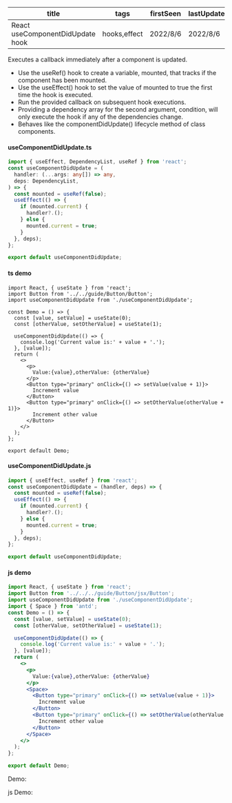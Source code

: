 | title                            | tags         | firstSeen | lastUpdated |
| -------------------------------- | ------------ | --------- | ----------- |
| React useComponentDidUpdate hook | hooks,effect | 2022/8/6  | 2022/8/6    |

Executes a callback immediately after a component is updated.

- Use the useRef() hook to create a variable, mounted, that tracks if the component has been mounted.
- Use the useEffect() hook to set the value of mounted to true the first time the hook is executed.
- Run the provided callback on subsequent hook executions.
- Providing a dependency array for the second argument, condition, will only execute the hook if any of the dependencies change.
- Behaves like the componentDidUpdate() lifecycle method of class components.

#### useComponentDidUpdate.ts

```ts
import { useEffect, DependencyList, useRef } from 'react';
const useComponentDidUpdate = (
  handler: (...args: any[]) => any,
  deps: DependencyList,
) => {
  const mounted = useRef(false);
  useEffect(() => {
    if (mounted.current) {
      handler?.();
    } else {
      mounted.current = true;
    }
  }, deps);
};

export default useComponentDidUpdate;
```

#### ts demo

```tsx | pure
import React, { useState } from 'react';
import Button from '../../guide/Button/Button';
import useComponentDidUpdate from './useComponentDidUpdate';

const Demo = () => {
  const [value, setValue] = useState(0);
  const [otherValue, setOtherValue] = useState(1);

  useComponentDidUpdate(() => {
    console.log('Current value is:' + value + '.');
  }, [value]);
  return (
    <>
      <p>
        Value:{value},otherValue: {otherValue}
      </p>
      <Button type="primary" onClick={() => setValue(value + 1)}>
        Increment value
      </Button>
      <Button type="primary" onClick={() => setOtherValue(otherValue + 1)}>
        Increment other value
      </Button>
    </>
  );
};

export default Demo;
```

#### useComponentDidUpdate.js

```js
import { useEffect, useRef } from 'react';
const useComponentDidUpdate = (handler, deps) => {
  const mounted = useRef(false);
  useEffect(() => {
    if (mounted.current) {
      handler?.();
    } else {
      mounted.current = true;
    }
  }, deps);
};

export default useComponentDidUpdate;
```

#### js demo

```jsx | pure
import React, { useState } from 'react';
import Button from '../../../guide/Button/jsx/Button';
import useComponentDidUpdate from './useComponentDidUpdate';
import { Space } from 'antd';
const Demo = () => {
  const [value, setValue] = useState(0);
  const [otherValue, setOtherValue] = useState(1);

  useComponentDidUpdate(() => {
    console.log('Current value is:' + value + '.');
  }, [value]);
  return (
    <>
      <p>
        Value:{value},otherValue: {otherValue}
      </p>
      <Space>
        <Button type="primary" onClick={() => setValue(value + 1)}>
          Increment value
        </Button>
        <Button type="primary" onClick={() => setOtherValue(otherValue + 1)}>
          Increment other value
        </Button>
      </Space>
    </>
  );
};

export default Demo;
```

Demo:

<code src="./Demo.tsx"></code>

js Demo:

<code src="./js/Demo.jsx"></code>
